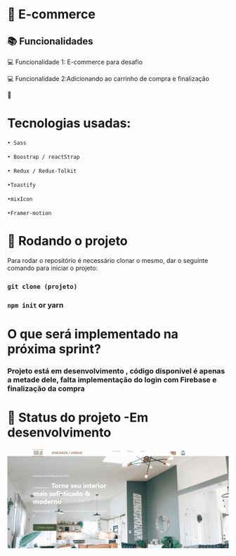 
# 📝 E-commerce 


## 📚 Funcionalidades
 💻 Funcionalidade 1: E-commerce para desafio

 💻 Funcionalidade 2:Adicionando ao carrinho de compra e finalização

🔧 
# Tecnologias usadas:


    • Sass

    • Boostrap / reactStrap

    • Redux / Redux-Tolkit

    •Toastify

    •mixIcon

    •Framer-motion

     

# 🚀 Rodando o projeto
Para rodar o repositório é necessário clonar o mesmo, dar o seguinte comando para iniciar o projeto:


### `git clone (projeto)`
### `npm init` or yarn


# O que será implementado na próxima sprint?

### Projeto está em desenvolvimento , código disponível é apenas a metade dele, falta implementação do login com Firebase e finalização da compra

 # 🎯 Status do projeto -Em desenvolvimento

 <img src='./src/image/e-commerce.gif' alt=''/>

